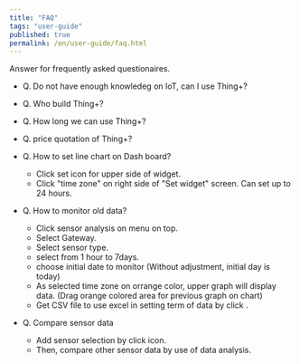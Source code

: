```yaml
---
title: "FAQ"
tags: "user-guide"
published: true
permalink: /en/user-guide/faq.html
---
```


Answer for frequently asked questionaires.

* Q. Do not have enough knowledeg on IoT, can I use Thing+?

* Q. Who build Thing+?

* Q. How long we can use Thing+?

* Q. price quotation of Thing+?

* Q. How to set line chart on Dash board? 
  - Click set icon for upper side <i class="fa fa-cog fa-lg"></i> of widget.
  - Click "time zone" on right side of "Set widget" screen. Can set up to 24 hours. 

* Q. How to monitor old data?
  - Click sensor analysis on menu <i class="fa fd-menu_analysis fa-lg"></i> on top.
  - Select Gateway. 
  - Select sensor type.
  - select from 1 hour to 7days. 
  - choose initial date to monitor (Without adjustment, initial day is today)
  - As selected time zone on orrange color, upper graph will display data.   (Drag orange colored area for previous graph on chart)
  - Get CSV file to use excel in setting term of data by click <i class="fa fa-fw fa-download fa-lg"></i>. 
* Q. Compare sensor data 
  - Add sensor selection by click <i class="fa fa-fw fa-plus fa-lg"></i> icon.  
  - Then, compare other sensor data by use of data analysis.  

<br>
